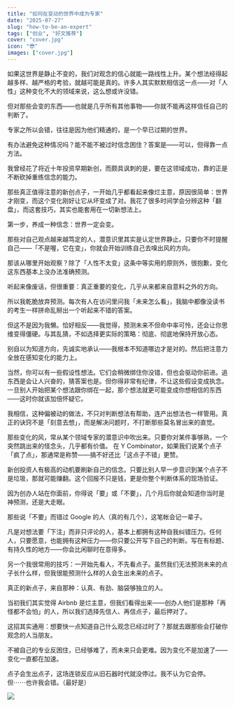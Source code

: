 ```yaml
---
title: "如何在变动的世界中成为专家"
date: "2025-07-27"
slug: "how-to-be-an-expert"
tags: ["创业", "好文推荐"]
cover: "cover.jpg"
icon: "😎"
images: ["cover.jpg"]
---
```

如果这世界是静止不变的，我们对观念的信心就能一路线性上升。某个想法经得起越多样、越严格的考验，就越可能是真的。许多人其实默默相信这一点——对「人性」这种变化不大的领域来说，这么想或许没错。



但对那些会变的东西——也就是几乎所有其他事物——你就不能再这样信任自己的判断了。



专家之所以会错，往往是因为他们精通的，是一个早已过期的世界。



有办法避免这种情况吗？能不能不被过时信念困住？答案是——可以，但得靠一点方法。



我曾经花了将近十年投资早期新创，而颇具讽刺的是，要在这领域成功，靠的正是不断砍掉重练信念的能力。



那些真正值得注意的新创点子，一开始几乎都看起来像烂主意，原因很简单：世界才刚变，而这个变化刚好让它从坏变成了对。我花了很多时间学会分辨这种「翻盘」，而这套技巧，其实也能套用在一切新想法上。



第一步，养成一种信念：世界一定会变。



那些对自己观点越来越笃定的人，潜意识里其实是认定世界静止。只要你不时提醒自己——「不是喔，它在变」，你就会开始训练自己去嗅出风的方向。



那该从哪里开始观察？除了「人性不太变」这条中等实用的原则外，很抱歉，变化这东西基本上没办法准确预测。



听起来像废话，但很重要：真正重要的变化，几乎从来都来自意料之外的方向。



所以我乾脆放弃预测。每次有人在访问里问我「未来怎么看」，我脑中都像没读书的考生一样拼命乱掰出一个听起来不错的答案。



但这不是因为我懒。恰好相反——我觉得，预测未来不但命中率可怜，还会让你思维变得僵硬。与其乱猜，不如选择更实际的策略：彻底、彻底地保持开放心态。



别自以为知道方向，先诚实地承认——我根本不知道哪边才是对的。然后把注意力全放在感知变化的能力上。



当然，你可以有一些假设性想法。它们会稍微绑住你没错，但也会驱动你前进。追东西是会让人兴奋的，猜答案也是。但你得非常有纪律，不让这些假设变成执念。
一旦别人开始把某个想法跟你绑在一起，那个想法就更可能变成你想相信的东西——这时你就该加倍怀疑它。



我相信，这种偏被动的做法，不只对判断想法有帮助，连产出想法也一样管用。真正的诀窍不是「刻意去想」，而是解决问题时，不打断那些莫名冒出来的直觉。



那些变化的风，常从某个领域专家的潜意识中吹出来。只要你对某件事够熟，一个突然跳出来的怪念头，几乎都有价值。
在 Y Combinator，如果我们说某个点子「疯了点」，那通常是称赞——搞不好还比「这点子不错」更赞。



新创投资人有极高的动机要刷新自己的信念。只要比别人早一步意识到某个点子不是垃圾，那就可能赚翻。这个回报不只是钱，更是你整个判断体系的现场验证。



因为创办人站在你面前，你得说「要」或「不要」，几个月后你就会知道你当时是神预测，还是大走眼。



那些说「不要」而错过 Google 的人（真的有几个），这笔帐会记一辈子。



凡是对想法要「下注」而非只评论的人，基本上都拥有这种自我纠错压力。任何人，只要愿意，也能拥有这种压力——你只要公开写下自己的判断。写在有标题、有持久性的地方——你会比闲聊时在意得多。



另一个我很常用的技巧：一开始先看人，不先看点子。虽然我们无法预测未来的点子长什么样，但我很能预测什么样的人会生出未来的点子。



真正的新点子，来自那种：认真、有劲、脑袋够独立的人。



当初我们其实觉得 Airbnb 是烂主意，但我们看得出来——创办人他们是那种「再怪都不会怕」的人，所以我们选择先信人、再信点子，最后押对了。



这招其实通用：想要快一点知道自己什么观念已经过时了？那就去跟那些会打破你观念的人当朋友。



不被自己的专业反困住，已经够难了，而未来只会更难。因为变化不是加速了——变化一直都在加速。



点子会生出点子，这场连锁反应从旧石器时代就没停过。我不认为它会停。
但⋯⋯也许我会错。（最好是）




![](https://prod-files-secure.s3.us-west-2.amazonaws.com/112d0858-5090-4d34-a606-b75eb8d65fd2/46476355-9cf3-4e99-9b7a-3531bc426380/1000202064.png?X-Amz-Algorithm=AWS4-HMAC-SHA256&X-Amz-Content-Sha256=UNSIGNED-PAYLOAD&X-Amz-Credential=ASIAZI2LB466WG3UABDJ%2F20250729%2Fus-west-2%2Fs3%2Faws4_request&X-Amz-Date=20250729T144522Z&X-Amz-Expires=3600&X-Amz-Security-Token=IQoJb3JpZ2luX2VjEH4aCXVzLXdlc3QtMiJGMEQCIB46hCc6rab%2FCWoI8iENy7Rb0vtNN1TOWFODBGF39qk0AiA1x%2B9bFqZE%2Fyu54VFwwhXdErGQj1Qjs7Mes7d9IAoXSiqIBAin%2F%2F%2F%2F%2F%2F%2F%2F%2F%2F8BEAAaDDYzNzQyMzE4MzgwNSIM87iiYSJX4LrYzfD9KtwDovNhacHp8%2BRktmi7lqNeArJxcuqfj1W%2FEBZSsaomTMAZFBz3g0IhP2DtHNPrdv6JHGr87oJ62EX%2BQPevLNPuGWPnhkPBjYZjj4woyJyvVJTcmAOSAkLyM41YccfmjEQQEXO5b2k8ipuIl%2Focqodzppf8JFvzqxLMfM4ms6w6WS0Iry8ZycWo1CORKI5Kb%2FXDyBwllCWW1to%2FQ2n2GFzuATIzT7FwNAwiuwplpLzHOFX2oakqvGrV09zWeUjcT%2FptKs0EuFM5Adi0FSUumLBcDmwM5K6hBVj1CVrsCwXw3DDl9OEwTMTiLjcJtIAEFEAyRrMsGAe6LpUpWEgTzlUjTRv2EiFmTHzWMo4ZFpVlaonLjBgItko5SUArEhYTNW489MKKQQgIO2OyST3t9JwRS6rOnRplWdzOW5joCUheokGzsFsw%2B2d3s1moAtOR5hXzmwUdIGAmL5sL43pJ72gA6RP6rJ2NQE4mU5TYctB6c1dZdhrCKWXILHq7Rj5JcbkPP0pNaVffd3JUPVmJk7tfFxtdYb0xyxBOZ%2Fgbo9kgHPmJh%2FyqTXWJhxiSOHW8GWMa8TwkF5lvsPLFPIadgWhCxWBYurNiXVnY4HvyMySkB0RK6svoMqwK6ektyr4wlaqjxAY6pgEWGnL3vMUYiYMNYX%2FdvJq5q6xNtrQE0dYbL5fBFdsE%2Fh6vKF%2FQc%2FhiYrBwHf%2F97CxN78WpTOdjXHe%2BoFzwGFuwBPOTsQeKHCX%2B3sLB99m8F7yW7EfJgbUeyLrJRmVirlEocYOS1bdZtzmfOYgnSuboz6RFczKZ4la3e33voIOcBkIE6kD8PM04RJzUnEK2g66ks5ii1beIQWDdDdJ94DEHuyB4ZQFV&X-Amz-Signature=b6720a30f12f2baf0e343cb5cfb141510db114212e95b526359c849a54e7a58f&X-Amz-SignedHeaders=host&x-amz-checksum-mode=ENABLED&x-id=GetObject)

